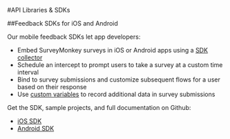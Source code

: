 #API Libraries & SDKs

##Feedback SDKs for iOS and Android

Our mobile feedback SDKs let app developers:

 * Embed SurveyMonkey surveys in iOS or Android apps using a [SDK collector](http://help.surveymonkey.com/articles/en_US/kb/Mobile-SDK#hash)
 * Schedule an intercept to prompt users to take a survey at a custom time interval
 * Bind to survey submissions and customize subsequent flows for a user based on their response
 * Use [custom variables](http://help.surveymonkey.com/articles/en_US/kb/What-are-custom-variables-and-how-do-I-use-them) to record additional data in survey submissions

 Get the SDK, sample projects, and full documentation on Github:

  * [iOS SDK](https://github.com/SurveyMonkey/surveymonkey-ios-sdk)
  * [Android SDK](https://github.com/SurveyMonkey/surveymonkey-android-sdk)
